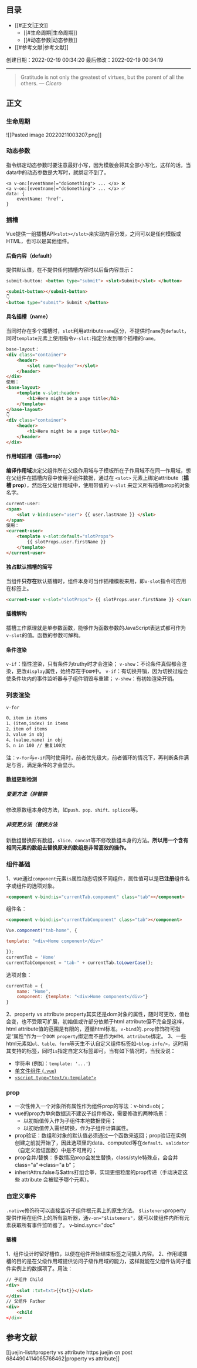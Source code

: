 ## 目录

- [[#正文|正文]]
	- [[#生命周期|生命周期]]
	- [[#动态参数|动态参数]]
- [[#参考文献|参考文献]]

创建日期：2022-02-19 00:34:20
最后修改：2022-02-19 00:34:19
- - -
> Gratitude is not only the greatest of virtues, but the parent of all the others.
> — <cite>Cicero</cite>

## 正文

### 生命周期
![[Pasted image 20220211003207.png]]


### 动态参数
指令绑定动态参数时要注意最好小写，因为模版会将其全部小写化，这样的话，当data中的动态参数是大写时，就绑定不到了。

```vue
<a v-on:[eventName]="doSomething"> ... </a> ❌
<a v-on:[eventname]="doSomething"> ... </a> ✅
data: {
	eventName: 'href',
}
```

### 插槽
Vue提供一组插槽API`<slot></slot>`来实现内容分发，之间可以是任何模版或HTML，也可以是其他组件。
#### 后备内容（default）
提供默认值，在不提供任何插槽内容时以后备内容显示：
```html
submit-button: <button type="submit"> <slot>Submit</slot> </button>
```
```html
<submit-button></submit-button>
👇
<button type="submit"> Submit </button>
```

#### 具名插槽（name）
当同时存在多个插槽时，`slot`利用attribute`name`区分，不提供时`name`为`default`，同时`template`元素上使用指令`v-slot:`指定分发到哪个插槽的`name`。
```html
base-layout：
<div class="container">
	<header>
		<slot name="header"></slot>
	</header>
</div>
使用：
<base-layout>
	<template v-slot:header>
		<h1>Here might be a page title</h1>
	</template>
</base-layout>
👇
<div class="container">
	<header>
		<h1>Here might be a page title</h1>
	</header>
</div>
```

#### 作用域插槽（插槽prop）
**编译作用域**决定父组件所在父级作用域与子模板所在子作用域不在同一作用域，想在父组件在插槽内容中使用子组件数据，通过在 `<slot>` 元素上绑定attribute（**插槽 prop**），然后在父级作用域中，使用带值的 `v-slot` 来定义所有插槽prop的对象名字。
```html
current-user:
<span>
	<slot v-bind:user="user"> {{ user.lastName }} </slot>
</span>
使用：
<current-user>
	<template v-slot:default="slotProps">
		{{ slotProps.user.firstName }}
	</template>
</current-user>
```

#### 独占默认插槽的简写
当组件**只存在**默认插槽时，组件本身可当作插槽模板来用，即`v-slot`指令可应用在标签上。
```html
<current-user v-slot="slotProps"> {{ slotProps.user.firstName }} </current-user>
```

#### 插槽解构
插槽工作原理就是单参数函数，能够作为函数参数的JavaScript表达式都可作为`v-slot`的值。函数的参数可解构。

#### 条件渲染
`v-if`：惰性渲染，只有条件为truthy时才会渲染；
`v-show`：不论条件真假都会渲染，更改`display`属性，始终存在于`DOM`中。
`v-if`：有切换开销，因为切换过程会使条件块内的事件监听器与子组件销毁与重建；
`v-show`：有初始渲染开销。

### 列表渲染
`v-for`
```html
0、item in items
1、(item,index) in items
2、item of items
3、value in obj
4、(value,name) in obj
5、n in 100 // 重复100次
```
注：`v-for`与`v-if`同时使用时，前者优先级大，前者循环的情况下，再判断条件满足与否，满足条件的才会显示。

#### 数组更新检测
##### 变更方法（非替换
修改原数组本身的方法，如`push、pop、shift、splicce`等。
##### 非变更方法（替换方法
新数组替换原有数组，`slice、concat`等不修改数组本身的方法。**所以用一个含有相同元素的数组去替换原来的数组是非常高效的操作。**

### 组件基础
1、vue通过`component`元素`is`属性动态切换不同组件，属性值可以是**已注册**组件名字或组件的选项对象。
```html
<component v-bind:is="currentTab.component" class="tab"></component>
```
组件名：
```html
<component v-bind:is="currentTabComponent" class="tab"></component>
```
```js
Vue.component("tab-home", {

template: "<div>Home component</div>"

});
currentTab = 'Home'
currentTabComponent = "tab-" + currentTab.toLowerCase();
```
选项对象：
```js
currentTab = {
	name: "Home",
	component: {template: "<div>Home component</div>"}
}
```
2、property vs attribute
property其实还是dom对象的属性，随时可更改，值也会变，也不受限可扩展，初始值或许部分依赖于html attribute但不完全是这样，html attribute值的范围是有限的，遵循html标准。`v-bind`的`.prop`修饰符可指定“属性”作为一个`DOM property`绑定而不是作为`HTML attribute`绑定。
3、一些html元素如`ul、table、form`等天生不认自定义组件标签如`<blog-info/>`，这时用其支持的标签，同时`is`指定自定义标签即可。当有如下情况时，当我没说：
-   字符串 (例如：`template: '...'`)
-   [单文件组件 (`.vue`)](https://cn.vuejs.org/v2/guide/single-file-components.html)
-   [`<script type="text/x-template">`](https://cn.vuejs.org/v2/guide/components-edge-cases.html#X-Templates)

### prop
- 一次性传入一个对象所有属性作为组件prop的写法：v-bind=obj；
- vue的prop为单向数据流不建议子组件修改，需要修改的两种场景：
	- 以初始值传入作为子组件本地数据使用；
	- 以初始值传入需经转换，作为子组件计算属性。
- prop验证：数组和对象的默认值必须通过一个函数来返回；prop验证在实例创建之前就开始了，因此选项里的data、computed等在`default`、`validator`（自定义验证函数）中是不可用的；
- prop合并/替换：多数情况prop会发生替换，class/style特殊点，会合并class="a"=>class="a b"；
- inheritAttrs:false与$attrs打组合拳，实现更细粒度的prop传递（手动决定这些 attribute 会被赋予哪个元素）。

### 自定义事件
`.native`修饰符可以直接监听子组件根元素上的原生方法。
`$listeners`property提供作用在组件上的所有监听器，通`v-on="$listeners"`，就可以使组件内所有元素获取所有事件监听器了。
v-bind.sync="doc"

#### 插槽
1、组件设计时留好槽位，以便在组件开始结束标签之间插入内容。
2、作用域插槽的目的是在父级作用域提供访问子级作用域的能力，这样就能在父组件访问子组件实例上的数据项了。用法：
```html
// 子组件 Child
<div>
	<slot :txt=txt>{{txt}}</slot>
</div>
// 父组件 Father
<div>
	<child
</div>

```

## 参考文献
[[juejin-list#property vs attribute https juejin cn post 6844904114065768462|property vs attribute]]
